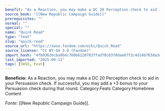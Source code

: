 ```yaml
---
benefit: "As a Reaction, you may make a DC 20 Perception check to aid in your Persuasion check. If successful, you may add a +3 bonus to your Persuasion check during that round. Category:Feats Category:Homebrew Content"
source_book: "[[New Republic Campaign Guide]]"
prerequisites: ""
normal: ""
special: ""
name: "Quick Read"
type: "feat"
slug: "quick-read"
source_url: "https://swse.fandom.com/wiki/Quick_Read"
source_license: "CC BY-SA 3.0 (Fandom)"
import_hash: "4fb0362bcba9bdc768b6120703ffad70c0370dae07f2c4d14b703da3da15c1ff"
last_imported: "2025-09-11"
tags: [SWSE, Feat]
---
```

**Beneficio:** As a Reaction, you may make a DC 20 Perception check to aid in your Persuasion check. If successful, you may add a +3 bonus to your Persuasion check during that round. Category:Feats Category:Homebrew Content

*Fonte:* [[New Republic Campaign Guide]].